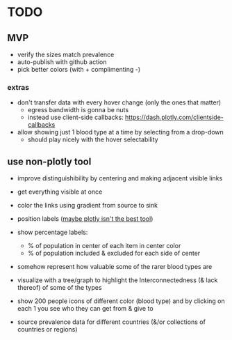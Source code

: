 # TODO

## MVP
- verify the sizes match prevalence
- auto-publish with github action
- pick better colors (with + complimenting -)

### extras

- don't transfer data with every hover change (only the ones that matter)
  - egress bandwidth is gonna be nuts
  - instead use client-side callbacks: https://dash.plotly.com/clientside-callbacks
- allow showing just 1 blood type at a time by selecting from a drop-down
  - should play nicely with the hover selectability

## use non-plotly tool
- improve distinguishibility by centering and making adjacent visible links
- get everything visible at once
- color the links using gradient from source to sink
- position labels ([maybe plotly isn't the best tool](https://stackoverflow.com/questions/65012892/how-to-specify-node-label-position-for-sankey-diagram-in-plotly))
- show percentage labels:
  - % of population in center of each item in center color
  - % of population included & excluded for each side of center

- somehow represent how valuable some of the rarer blood types are
- visualize with a tree/graph to highlight the Interconnectedness (& lack thereof) of some of the types
- show 200 people icons of different color (blood type) and by clicking on each 1 you see who they can get from & give to
- source prevalence data for different countries (&/or collections of countries or regions)
